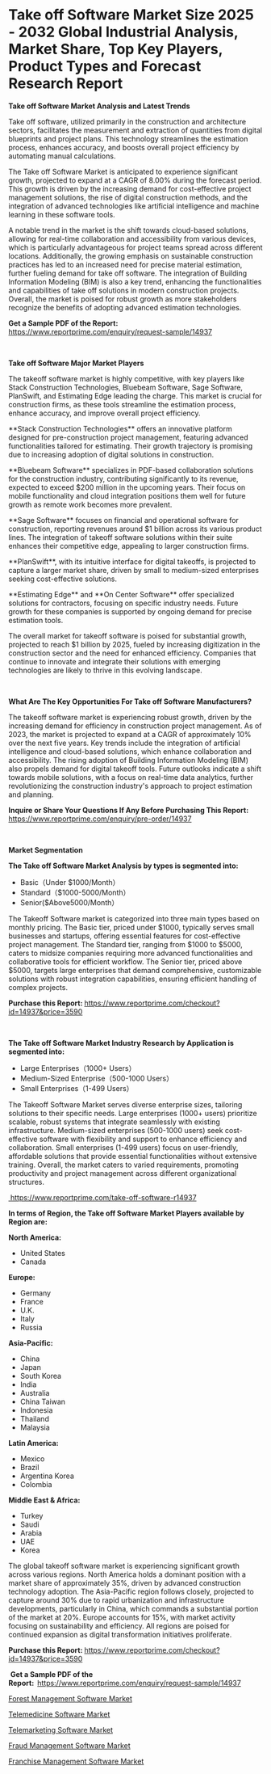 <p><h1>Take off Software Market Size 2025 - 2032 Global Industrial Analysis, Market Share, Top Key Players, Product Types and Forecast Research Report</h1></p><p><strong>Take off Software Market Analysis and Latest Trends</strong></p>
<p><p>Take off software, utilized primarily in the construction and architecture sectors, facilitates the measurement and extraction of quantities from digital blueprints and project plans. This technology streamlines the estimation process, enhances accuracy, and boosts overall project efficiency by automating manual calculations.</p><p>The Take off Software Market is anticipated to experience significant growth, projected to expand at a CAGR of 8.00% during the forecast period. This growth is driven by the increasing demand for cost-effective project management solutions, the rise of digital construction methods, and the integration of advanced technologies like artificial intelligence and machine learning in these software tools. </p><p>A notable trend in the market is the shift towards cloud-based solutions, allowing for real-time collaboration and accessibility from various devices, which is particularly advantageous for project teams spread across different locations. Additionally, the growing emphasis on sustainable construction practices has led to an increased need for precise material estimation, further fueling demand for take off software. The integration of Building Information Modeling (BIM) is also a key trend, enhancing the functionalities and capabilities of take off solutions in modern construction projects. Overall, the market is poised for robust growth as more stakeholders recognize the benefits of adopting advanced estimation technologies.</p></p>
<p><strong>Get a Sample PDF of the Report:&nbsp;</strong> <a href="https://www.reportprime.com/enquiry/request-sample/14937?utm_campaign=1117&utm_medium=2&utm_source=Github&utm_content=ia&utm_term=20032025&utm_id=take-off-software">https://www.reportprime.com/enquiry/request-sample/14937</a></p>
<p>&nbsp;</p>
<p><strong>Take off Software Major Market Players</strong></p>
<p><p>The takeoff software market is highly competitive, with key players like Stack Construction Technologies, Bluebeam Software, Sage Software, PlanSwift, and Estimating Edge leading the charge. This market is crucial for construction firms, as these tools streamline the estimation process, enhance accuracy, and improve overall project efficiency. </p><p>**Stack Construction Technologies** offers an innovative platform designed for pre-construction project management, featuring advanced functionalities tailored for estimating. Their growth trajectory is promising due to increasing adoption of digital solutions in construction.</p><p>**Bluebeam Software** specializes in PDF-based collaboration solutions for the construction industry, contributing significantly to its revenue, expected to exceed $200 million in the upcoming years. Their focus on mobile functionality and cloud integration positions them well for future growth as remote work becomes more prevalent.</p><p>**Sage Software** focuses on financial and operational software for construction, reporting revenues around $1 billion across its various product lines. The integration of takeoff software solutions within their suite enhances their competitive edge, appealing to larger construction firms.</p><p>**PlanSwift**, with its intuitive interface for digital takeoffs, is projected to capture a larger market share, driven by small to medium-sized enterprises seeking cost-effective solutions.</p><p>**Estimating Edge** and **On Center Software** offer specialized solutions for contractors, focusing on specific industry needs. Future growth for these companies is supported by ongoing demand for precise estimation tools.</p><p>The overall market for takeoff software is poised for substantial growth, projected to reach $1 billion by 2025, fueled by increasing digitization in the construction sector and the need for enhanced efficiency. Companies that continue to innovate and integrate their solutions with emerging technologies are likely to thrive in this evolving landscape.</p></p>
<p>&nbsp;</p>
<p><strong>What Are The Key Opportunities For Take off Software Manufacturers?</strong></p>
<p><p>The takeoff software market is experiencing robust growth, driven by the increasing demand for efficiency in construction project management. As of 2023, the market is projected to expand at a CAGR of approximately 10% over the next five years. Key trends include the integration of artificial intelligence and cloud-based solutions, which enhance collaboration and accessibility. The rising adoption of Building Information Modeling (BIM) also propels demand for digital takeoff tools. Future outlooks indicate a shift towards mobile solutions, with a focus on real-time data analytics, further revolutionizing the construction industry's approach to project estimation and planning.</p></p>
<p><strong>Inquire or Share Your Questions If Any Before Purchasing This Report:</strong> <a href="https://www.reportprime.com/enquiry/pre-order/14937?utm_campaign=1117&utm_medium=2&utm_source=Github&utm_content=ia&utm_term=20032025&utm_id=take-off-software">https://www.reportprime.com/enquiry/pre-order/14937</a></p>
<p>&nbsp;</p>
<p><strong>Market Segmentation</strong></p>
<p><strong>The Take off Software Market Analysis by types is segmented into:</strong></p>
<p><ul><li>Basic（Under $1000/Month）</li><li>Standard（$1000-5000/Month）</li><li>Senior($Above5000/Month）</li></ul></p>
<p><p>The Takeoff Software market is categorized into three main types based on monthly pricing. The Basic tier, priced under $1000, typically serves small businesses and startups, offering essential features for cost-effective project management. The Standard tier, ranging from $1000 to $5000, caters to midsize companies requiring more advanced functionalities and collaborative tools for efficient workflow. The Senior tier, priced above $5000, targets large enterprises that demand comprehensive, customizable solutions with robust integration capabilities, ensuring efficient handling of complex projects.</p></p>
<p><strong>Purchase this Report:&nbsp;</strong><a href="https://www.reportprime.com/checkout?id=14937&price=3590&utm_campaign=1117&utm_medium=2&utm_source=Github&utm_content=ia&utm_term=20032025&utm_id=take-off-software">https://www.reportprime.com/checkout?id=14937&price=3590</a></p>
<p>&nbsp;</p>
<p><strong>The Take off Software Market Industry Research by Application is segmented into:</strong></p>
<p><ul><li>Large Enterprises（1000+ Users）</li><li>Medium-Sized Enterprise（500-1000 Users）</li><li>Small Enterprises（1-499 Users）</li></ul></p>
<p><p>The Takeoff Software Market serves diverse enterprise sizes, tailoring solutions to their specific needs. Large enterprises (1000+ users) prioritize scalable, robust systems that integrate seamlessly with existing infrastructure. Medium-sized enterprises (500-1000 users) seek cost-effective software with flexibility and support to enhance efficiency and collaboration. Small enterprises (1-499 users) focus on user-friendly, affordable solutions that provide essential functionalities without extensive training. Overall, the market caters to varied requirements, promoting productivity and project management across different organizational structures.</p></p>
<p><a href="https://www.reportprime.com/take-off-software-r14937?utm_campaign=1117&utm_medium=2&utm_source=Github&utm_content=ia&utm_term=20032025&utm_id=take-off-software">&nbsp;https://www.reportprime.com/take-off-software-r14937</a></p>
<p><strong>In terms of Region, the Take off Software Market Players available by Region are:</strong></p>
<p>
    <p> <strong> North America: </strong>
        <ul>
            <li>United States</li>
            <li>Canada</li>
        </ul>
        </p> 
    <p> <strong> Europe: </strong>
        <ul>
            <li>Germany</li>
            <li>France</li>
            <li>U.K.</li>
            <li>Italy</li>
            <li>Russia</li>
        </ul>
        </p> 
    <p> <strong> Asia-Pacific: </strong>
        <ul>
            <li>China</li>
            <li>Japan</li>
            <li>South Korea</li>
            <li>India</li>
            <li>Australia</li>
            <li>China Taiwan</li>
            <li>Indonesia</li>
            <li>Thailand</li>
            <li>Malaysia</li>
        </ul>
        </p> 
    <p> <strong> Latin America: </strong>
        <ul>
            <li>Mexico</li>
            <li>Brazil</li>
            <li>Argentina Korea</li>
            <li>Colombia</li>
        </ul>
        </p> 
    <p> <strong> Middle East & Africa: </strong>
        <ul>
            <li>Turkey</li>
            <li>Saudi</li>
            <li>Arabia</li>
            <li>UAE</li>
            <li>Korea</li>
        </ul>
    </p>
    </p>
<p><p>The global takeoff software market is experiencing significant growth across various regions. North America holds a dominant position with a market share of approximately 35%, driven by advanced construction technology adoption. The Asia-Pacific region follows closely, projected to capture around 30% due to rapid urbanization and infrastructure developments, particularly in China, which commands a substantial portion of the market at 20%. Europe accounts for 15%, with market activity focusing on sustainability and efficiency. All regions are poised for continued expansion as digital transformation initiatives proliferate.</p></p>
<p><strong>Purchase this Report: </strong><a href="https://www.reportprime.com/checkout?id=14937&price=3590&utm_campaign=1117&utm_medium=2&utm_source=Github&utm_content=ia&utm_term=20032025&utm_id=take-off-software">https://www.reportprime.com/checkout?id=14937&price=3590</a></p>
<p>&nbsp;<strong>Get a Sample PDF of the Report:&nbsp;&nbsp;</strong><a href="https://www.reportprime.com/enquiry/request-sample/14937?utm_campaign=1117&utm_medium=2&utm_source=Github&utm_content=ia&utm_term=20032025&utm_id=take-off-software">https://www.reportprime.com/enquiry/request-sample/14937</a></p>
<p><strong></strong></p>
<p><p><a href="https://github.com/dusektwinec3/Market-Research-Report-List-1/blob/main/forest-management-software-market.md?utm_campaign=1117&utm_medium=2&utm_source=Github&utm_content=ia&utm_term=20032025&utm_id=take-off-software">Forest Management Software Market</a></p><p><a href="https://github.com/elceryaneik/Market-Research-Report-List-1/blob/main/telemedicine-software-market.md?utm_campaign=1117&utm_medium=2&utm_source=Github&utm_content=ia&utm_term=20032025&utm_id=take-off-software">Telemedicine Software Market</a></p><p><a href="https://github.com/luhleickov/Market-Research-Report-List-1/blob/main/telemarketing-software-market.md?utm_campaign=1117&utm_medium=2&utm_source=Github&utm_content=ia&utm_term=20032025&utm_id=take-off-software">Telemarketing Software Market</a></p><p><a href="https://github.com/nwogudimouix/Market-Research-Report-List-1/blob/main/fraud-management-software-market.md?utm_campaign=1117&utm_medium=2&utm_source=Github&utm_content=ia&utm_term=20032025&utm_id=take-off-software">Fraud Management Software Market</a></p><p><a href="https://github.com/sukeldrage0g/Market-Research-Report-List-1/blob/main/franchise-management-software-market.md?utm_campaign=1117&utm_medium=2&utm_source=Github&utm_content=ia&utm_term=20032025&utm_id=take-off-software">Franchise Management Software Market</a></p></p>